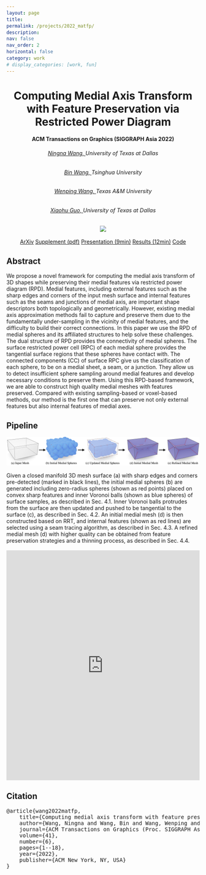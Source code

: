 ```yaml
---
layout: page
title: 
permalink: /projects/2022_matfp/
description: 
nav: false
nav_order: 2
horizontal: false
category: work
# display_categories: [work, fun]
---
```


<div class="research" align="center">
    <h1>Computing Medial Axis Transform with Feature Preservation via Restricted Power Diagram </h1>
    <h4>ACM Transactions on Graphics (SIGGRAPH Asia 2022)</h4>
    <div class="col-sm-8">
        <div>
            <h6><a href="https://ningnawang.github.io/">Ningna Wang, </a> University of Texas at Dallas</h6>
            <h6><a href="https://binwangthss.github.io/">Bin Wang, </a> Tsinghua University </h6>
            <h6><a href="https://engineering.tamu.edu/cse/profiles/Wang-Wenping.html">Wenping Wang, </a> Texas A&M University </h6>
            <h6><a href="https://personal.utdallas.edu/~xguo/">Xiaohu Guo, </a> University of Texas at Dallas</h6>
        </div>
    </div>
    <p><img src="/assets/img/2022_matfp/teaser.png" width=800></p>
    <div class="col-sm-12">
        <a href="https://arxiv.org/abs/2210.13676" class="btn btn-sm z-depth-0" role="button">ArXiv</a>
        <a href="/assets/pdf/2022_matfp/2022_siga_matfp_sup.pdf" class="btn btn-sm z-depth-0" role="button"> Supplement (pdf)</a>
        <a href="https://youtu.be/0kP_EMtER-w" class="btn btn-sm z-depth-0" role="button"> Presentation (9min)</a>
        <a href="https://youtu.be/O1GLUCxSmac" class="btn btn-sm z-depth-0" role="button"> Results (12min)</a>
        <a href="https://github.com/ningnawang/matfp" class="btn btn-sm z-depth-0" role="button">Code</a>
    </div>
</div>

<div class="research">
<h2>Abstract</h2>
We propose a novel framework for computing the medial axis transform of 3D shapes while preserving their medial features via restricted power diagram (RPD). Medial features, including external features such as the sharp edges and corners of the input mesh surface and internal features such as the seams and junctions of medial axis, are important shape descriptors both topologically and geometrically. However, existing medial axis approximation methods fail to capture and preserve them due to the fundamentally under-sampling in the vicinity of medial features, and the difficulty to build their correct connections. In this paper we use the RPD of medial spheres and its affiliated structures to help solve these challenges. The dual structure of RPD provides the connectivity of medial spheres. The surface restricted power cell (RPC) of each medial sphere provides the tangential surface regions that these spheres have contact with. The connected components (CC) of surface RPC give us the classification of each sphere, to be on a medial sheet, a seam, or a junction. They allow us to detect insufficient sphere sampling around medial features and develop necessary conditions to preserve them. Using this RPD-based framework, we are able to construct high quality medial meshes with features preserved. Compared with existing sampling-based or voxel-based methods, our method is the first one that can preserve not only external features but also internal features of medial axes. 
</div>

<div class="research">
<h2>Pipeline</h2>
<p style="text-align: center;"><img src="/assets/img/2022_matfp/overview.png" width=750></p>
Given a closed manifold 3D mesh surface (a) with sharp edges and corners pre-detected (marked in black lines), the initial medial spheres (b) are generated including zero-radius spheres (shown as red points) placed on convex sharp features and inner Voronoi balls (shown as blue spheres) of surface samples, as described in Sec. 4.1. Inner Voronoi balls protrudes from the surface are then updated and pushed to be tangential to the surface (c), as described in Sec. 4.2. An initial medial mesh (d) is then constructed based on RRT, and internal features (shown as red lines) are selected using a seam tracing algorithm, as described in Sec. 4.3. A refined medial mesh (d) with higher quality can be obtained from feature preservation strategies and a thinning process, as described in Sec. 4.4.
</div>


<br>
<!-- <iframe align="center" width="750" height="600" src="https://youtu.be/0kP_EMtER-w"> </iframe> -->
<iframe align="center" width="100%" height="600" src="https://www.youtube.com/embed/0kP_EMtER-w" title="YouTube video player" frameborder="0" allow="accelerometer; autoplay; clipboard-write; encrypted-media; gyroscope; picture-in-picture; web-share" allowfullscreen></iframe>

<div class="research" >
<h2>Citation</h2>
<pre class="project__bibtex">
@article{wang2022matfp,
    title={Computing medial axis transform with feature preservation via restricted power diagram},
    author={Wang, Ningna and Wang, Bin and Wang, Wenping and Guo, Xiaohu},
    journal={ACM Transactions on Graphics (Proc. SIGGRAPH Asia)},
    volume={41},
    number={6},
    pages={1--18},
    year={2022},
    publisher={ACM New York, NY, USA}
}
</pre>
</div>